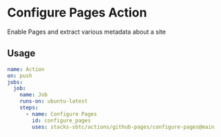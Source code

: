 # Configure Pages Action

Enable Pages and extract various metadata about a site

## Usage

```yaml
name: Action
on: push
jobs:
  job:
    name: Job
    runs-on: ubuntu-latest
    steps:
      - name: Configure Pages
        id: configure_pages
        uses: stacks-sbtc/actions/github-pages/configure-pages@main
```
